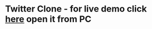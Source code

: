 # Twitter Clone - for live demo click [here](https://mostafaroshdy1.github.io/twitter-clone/) open it from PC
